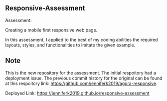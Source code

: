 ## Responsive-Assessment

Assessment: 

Creating a mobile first responsive web page.

In this assessment, I applied to the best of my coding abilities the required layouts, styles, and functionalities to imitate the given example.

## Note

This is the new repository for the assessment. The initial respoitory had a deployment issue. The previous commit history for the original can be found at this respoitory link: https://github.com/jenniferk2019/agora-responsive. 

Deployed Link: https://jenniferk2019.github.io/responsive-assessment

